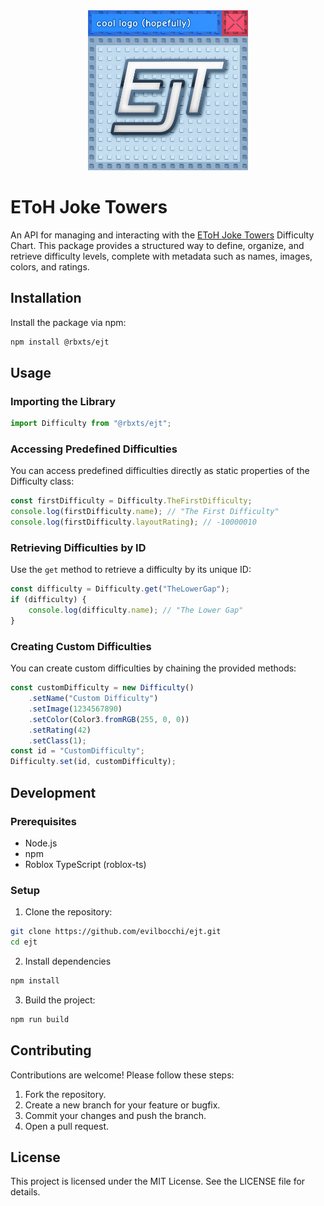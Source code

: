 <div align="center">
    <img src="favicon.png" alt="Logo" width="256" height="256" />
</div>

# EToH Joke Towers

An API for managing and interacting with the [EToH Joke Towers](https://jtohs-joke-towers.fandom.com/wiki/Eternal_Joke_Towers_(EJT)_Wiki) Difficulty Chart. This package provides a structured way to define, organize, and retrieve difficulty levels, complete with metadata such as names, images, colors, and ratings.

## Installation

Install the package via npm:

```bash
npm install @rbxts/ejt
```

## Usage

### Importing the Library
```ts
import Difficulty from "@rbxts/ejt";
```

### Accessing Predefined Difficulties

You can access predefined difficulties directly as static properties of the Difficulty class:
```ts
const firstDifficulty = Difficulty.TheFirstDifficulty;
console.log(firstDifficulty.name); // "The First Difficulty"
console.log(firstDifficulty.layoutRating); // -10000010
```

### Retrieving Difficulties by ID

Use the `get` method to retrieve a difficulty by its unique ID:
```ts
const difficulty = Difficulty.get("TheLowerGap");
if (difficulty) {
    console.log(difficulty.name); // "The Lower Gap"
}
```

### Creating Custom Difficulties

You can create custom difficulties by chaining the provided methods:
```ts
const customDifficulty = new Difficulty()
    .setName("Custom Difficulty")
    .setImage(1234567890)
    .setColor(Color3.fromRGB(255, 0, 0))
    .setRating(42)
    .setClass(1);
const id = "CustomDifficulty";
Difficulty.set(id, customDifficulty);
```

## Development

### Prerequisites
- Node.js
- npm
- Roblox TypeScript (roblox-ts)

### Setup

1. Clone the repository:
```bash
git clone https://github.com/evilbocchi/ejt.git
cd ejt
```

2. Install dependencies
```bash
npm install
```

3. Build the project:
```bash
npm run build
```

## Contributing

Contributions are welcome! Please follow these steps:
1. Fork the repository.
2. Create a new branch for your feature or bugfix.
3. Commit your changes and push the branch.
4. Open a pull request.

## License

This project is licensed under the MIT License. See the LICENSE file for details.